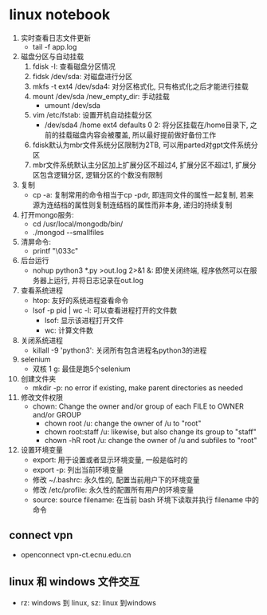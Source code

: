 # linux notebook
1. 实时查看日志文件更新
    * tail -f app.log
2. 磁盘分区与自动挂载
    1. fdisk -l: 查看磁盘分区情况
    2. fidsk /dev/sda: 对磁盘进行分区
    3. mkfs -t ext4 /dev/sda4: 对分区格式化, 只有格式化之后才能进行挂载
    4. mount /dev/sda /new_empty_dir: 手动挂载
        * umount /dev/sda
    5. vim /etc/fstab: 设置开机自动挂载分区
        * /dev/sda4 /home ext4 defaults 0 2: 将分区挂载在/home目录下, 之前的挂载磁盘内容会被覆盖, 所以最好提前做好备份工作
    6. fdisk默认为mbr文件系统分区限制为2TB, 可以用parted对gpt文件系统分区
    7. mbr文件系统默认主分区加上扩展分区不超过4, 扩展分区不超过1, 扩展分区包含逻辑分区, 逻辑分区的个数没有限制
3. 复制
    * cp -a: 复制常用的命令相当于cp -pdr, 即连同文件的属性一起复制, 若来源为连结档的属性则复制连结档的属性而非本身, 递归的持续复制
4. 打开mongo服务:
    * cd /usr/local/mongodb/bin/
    * ./mongod --smallfiles
5. 清屏命令:
    * printf "\033c"
6. 后台运行
    * nohup python3 *.py >out.log 2>&1 &: 即使关闭终端, 程序依然可以在服务器上运行, 并将日志记录在out.log
7. 查看系统进程
    * htop: 友好的系统进程查看命令
    * lsof -p pid | wc -l: 可以查看进程打开的文件数
        * lsof: 显示该进程打开文件
        * wc: 计算文件数
8. 关闭系统进程
    * killall -9 'python3': 关闭所有包含进程名python3的进程
9. selenium
    * 双核 1 g: 最佳是跑5个selenium
10. 创建文件夹
    * mkdir -p: no error if existing, make parent directories as needed
11. 修改文件权限
    * chown: Change the owner and/or group of each FILE to OWNER and/or GROUP
        * chown root /u: change the owner of /u to "root"
        * chown root:staff /u: likewise, but also change its group to "staff"
        * chown -hR root /u: change the owner of /u and subfiles to "root"
12. 设置环境变量
    * export: 用于设置或者显示环境变量, 一般是临时的
    * export -p: 列出当前环境变量
    * 修改 ~/.bashrc: 永久性的, 配置当前用户下的环境变量
    * 修改 /etc/profile: 永久性的配置所有用户的环境变量
    * source: source filename: 在当前 bash 环境下读取并执行 filename 中的命令
## connect vpn
* openconnect vpn-ct.ecnu.edu.cn

## linux 和 windows 文件交互
* rz: windows 到 linux, sz: linux 到windows
